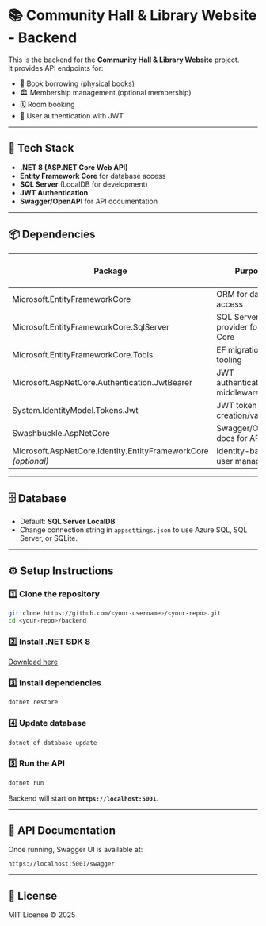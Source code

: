 # 📚 Community Hall & Library Website - Backend

This is the backend for the **Community Hall & Library Website** project.  
It provides API endpoints for:
- 📖 Book borrowing (physical books)
- 🏛 Membership management (optional membership)
- 🗓 Room booking
- 🔑 User authentication with JWT

---

## 🚀 Tech Stack

- **.NET 8 (ASP.NET Core Web API)**
- **Entity Framework Core** for database access
- **SQL Server** (LocalDB for development)
- **JWT Authentication**
- **Swagger/OpenAPI** for API documentation

---

## 📦 Dependencies

| Package | Purpose | Version (for .NET 8) |
|---------|---------|----------------------|
| Microsoft.EntityFrameworkCore | ORM for database access | 8.x |
| Microsoft.EntityFrameworkCore.SqlServer | SQL Server provider for EF Core | 8.x |
| Microsoft.EntityFrameworkCore.Tools | EF migrations & tooling | 8.x |
| Microsoft.AspNetCore.Authentication.JwtBearer | JWT authentication middleware | 8.0.x |
| System.IdentityModel.Tokens.Jwt | JWT token creation/validation | 6.x |
| Swashbuckle.AspNetCore | Swagger/OpenAPI docs for API | 6.x |
| Microsoft.AspNetCore.Identity.EntityFrameworkCore *(optional)* | Identity-based user management | 8.x |

---

## 🗄 Database

- Default: **SQL Server LocalDB**
- Change connection string in `appsettings.json` to use Azure SQL, SQL Server, or SQLite.

---

## ⚙️ Setup Instructions

### 1️⃣ Clone the repository
```bash
git clone https://github.com/<your-username>/<your-repo>.git
cd <your-repo>/backend
```

### 2️⃣ Install .NET SDK 8
[Download here](https://dotnet.microsoft.com/en-us/download/dotnet/8.0)

### 3️⃣ Install dependencies
```bash
dotnet restore
```

### 4️⃣ Update database
```bash
dotnet ef database update
```

### 5️⃣ Run the API
```bash
dotnet run
```
Backend will start on **`https://localhost:5001`**.

---

## 📜 API Documentation
Once running, Swagger UI is available at:
```
https://localhost:5001/swagger
```

---

## 🧾 License
MIT License © 2025
